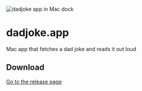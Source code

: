 ![dadjoke app in Mac dock](https://i.imgur.com/bX6walm.png)

# dadjoke.app
Mac app that fetches a dad joke and reads it out loud

## Download
[Go to the release page](https://github.com/kennethlarsen/dadjoke.app/releases)
